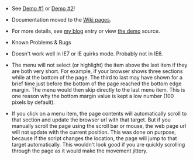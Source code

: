 * See [Demo #1][1] or [Demo #2][2]!

* Documentation moved to the [Wiki pages][3].

* For more details, see [my blog][4] entry or view [the demo][1] source.

* Known Problems &amp; Bugs

 * Doesn't work well in IE7 or IE quirks mode. Probably not in IE6.
 * The menu will not select (or highlight) the item above the last item if they are both very short. For example, if your browser shows three sections while at the bottom of the page. The third to last may have shown for a brief time just before the bottom of the page reached the bottom edge margin. The menu would then skip directly to the last menu item. This is one reason why the bottom margin value is kept a low number (100 pixels by default).
 * If you click on a menu item, the page contents will automatically scroll to that section and update the browser url with that target. But if you manually scroll the page using the scroll bar or mouse, the web page url will not update with the current position. This was done on purpose, because if the script changes the location, the page will jump to that target automatically. This wouldn't look good if you are quickly scrolling through the page as it would make the movement jittery.

  [1]: http://mottie.github.com/visualNav/index.html
  [2]: http://mottie.github.com/visualNav/index2.html
  [3]: https://github.com/Mottie/visualNav/wiki
  [4]: http://wowmotty.blogspot.com/2010/07/visual-navigation.html
